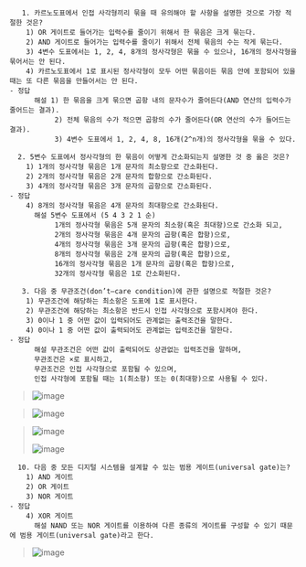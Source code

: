```
   1. 카르노도표에서 인접 사각형끼리 묶을 때 유의해야 할 사항을 설명한 것으로 가장 적절한 것은? 
    1) OR 게이트로 들어가는 입력수를 줄이기 위해서 한 묶음은 크게 묶는다.
    2) AND 게이트로 들어가는 입력수를 줄이기 위해서 전체 묶음의 수는 작게 묶는다. 
    3) 4변수 도표에서는 1, 2, 4, 8개의 정사각형은 묶을 수 있으나, 16개의 정사각형을 묶어서는 안 된다. 
    4) 카르노도표에서 1로 표시된 정사각형이 모두 어떤 묶음이든 묶음 안에 포함되어 있을 때는 또 다른 묶음을 만들어서는 안 된다.                                                                                  - 정답
      해설 1) 한 묶음을 크게 묶으면 곱항 내의 문자수가 줄어든다(AND 연산의 입력수가 줄어드는 결과). 
           2) 전체 묶음의 수가 적으면 곱항의 수가 줄어든다(OR 연산의 수가 들어드는 결과). 
           3) 4변수 도표에서 1, 2, 4, 8, 16개(2^n개)의 정사각형을 묶을 수 있다.
```

```
  2. 5변수 도표에서 정사각형의 한 묶음이 어떻게 간소화되는지 설명한 것 중 옳은 것은?
    1) 1개의 정사각형 묶음은 1개 문자의 최소항으로 간소화된다.
    2) 2개의 정사각형 묶음은 2개 문자의 합항으로 간소화된다.
    3) 4개의 정사각형 묶음은 3개 문자의 곱항으로 간소화된다.                                                                                          - 정답
    4) 8개의 정사각형 묶음은 4개 문자의 최대항으로 간소화된다.
      해설 5변수 도표에서 (5 4 3 2 1 순)
           1개의 정사각형 묶음은 5개 문자의 최소항(혹은 최대항)으로 간소화 되고, 
           2개의 정사각형 묶음은 4개 문자의 곱항(혹은 합항)으로, 
           4개의 정사각형 묶음은 3개 문자의 곱항(혹은 합항)으로, 
           8개의 정사각형 묶음은 2개 문자의 곱항(혹은 합항)으로, 
           16개의 정사각형 묶음은 1개 문자의 곱항(혹은 합항)으로, 
           32개의 정사각형 묶음은 1로 간소화된다.
```

```
   3. 다음 중 무관조건(don’t–care condition)에 관한 설명으로 적절한 것은? 
    1) 무관조건에 해당하는 최소항은 도표에 1로 표시한다.
    2) 무관조건에 해당하는 최소항은 반드시 인접 사각형으로 포함시켜야 한다.
    3) 0이나 1 중 어떤 값이 입력되어도 관계없는 출력조건을 말한다.
    4) 0이나 1 중 어떤 값이 출력되어도 관계없는 입력조건을 말한다.                                                                          - 정답
      해설 무관조건은 어떤 값이 출력되어도 상관없는 입력조건을 말하며, 
      무관조건은 ×로 표시하고, 
      무관조건은 인접 사각형으로 포함될 수 있으며, 
      인접 사각형에 포함될 때는 1(최소항) 또는 0(최대항)으로 사용될 수 있다. 
```

> ![image](https://user-images.githubusercontent.com/17442343/171896731-cf2f0170-1e6c-45c3-836b-3ec96a18809e.png)

> ![image](https://user-images.githubusercontent.com/17442343/171897221-b4cd861f-42f2-43ce-b0ed-c2b1d4f32008.png)

> ![image](https://user-images.githubusercontent.com/17442343/171897382-d9b6102b-14bd-4fd9-b950-307cd09a8ab8.png)
> 
> ![image](https://user-images.githubusercontent.com/17442343/171900005-730fd9e4-35df-42d9-be43-1989d2690ad0.png)

```
  10. 다음 중 모든 디지털 시스템을 설계할 수 있는 범용 게이트(universal gate)는?
    1) AND 게이트   
    2) OR 게이트
    3) NOR 게이트                                                                                                                  - 정답   
    4) XOR 게이트
      해설 NAND 또는 NOR 게이트를 이용하여 다른 종류의 게이트를 구성할 수 있기 때문에 범용 게이트(universal gate)라고 한다. 
```

> ![image](https://user-images.githubusercontent.com/17442343/171901183-86de98dc-7aac-493b-9467-6effd29969e7.png)

